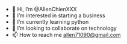 - 👋 Hi, I’m @AllenChienXXX
- 👀 I’m interested in starting a business
- 🌱 I’m currently learning python
- 💞️ I’m looking to collaborate on technology
- 📫 How to reach me allen71090@gmail.com

<!---
AllenChienXXX/AllenChienXXX is a ✨ special ✨ repository because its `README.md` (this file) appears on your GitHub profile.
You can click the Preview link to take a look at your changes.
--->
